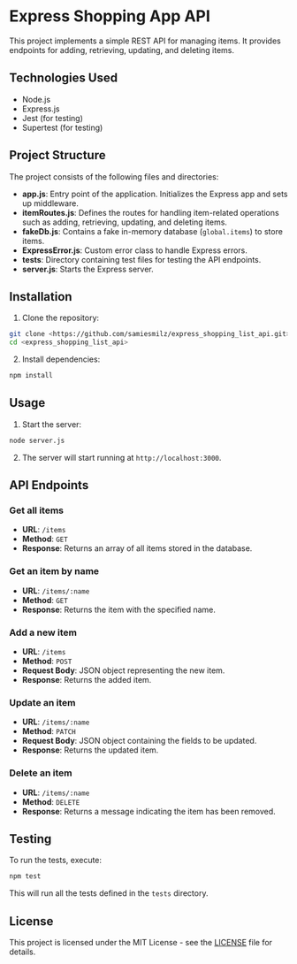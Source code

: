 # Express Shopping App API

This project implements a simple REST API for managing items. It provides endpoints for adding, retrieving, updating, and deleting items.

## Technologies Used

- Node.js
- Express.js
- Jest (for testing)
- Supertest (for testing)

## Project Structure

The project consists of the following files and directories:

- **app.js**: Entry point of the application. Initializes the Express app and sets up middleware.
- **itemRoutes.js**: Defines the routes for handling item-related operations such as adding, retrieving, updating, and deleting items.
- **fakeDb.js**: Contains a fake in-memory database (`global.items`) to store items.
- **ExpressError.js**: Custom error class to handle Express errors.
- **tests**: Directory containing test files for testing the API endpoints.
- **server.js**: Starts the Express server.

## Installation

1. Clone the repository:

```bash
git clone <https://github.com/samiesmilz/express_shopping_list_api.git>
cd <express_shopping_list_api>
```

2. Install dependencies:

```bash
npm install
```

## Usage

1. Start the server:

```bash
node server.js
```

2. The server will start running at `http://localhost:3000`.

## API Endpoints

### Get all items

- **URL**: `/items`
- **Method**: `GET`
- **Response**: Returns an array of all items stored in the database.

### Get an item by name

- **URL**: `/items/:name`
- **Method**: `GET`
- **Response**: Returns the item with the specified name.

### Add a new item

- **URL**: `/items`
- **Method**: `POST`
- **Request Body**: JSON object representing the new item.
- **Response**: Returns the added item.

### Update an item

- **URL**: `/items/:name`
- **Method**: `PATCH`
- **Request Body**: JSON object containing the fields to be updated.
- **Response**: Returns the updated item.

### Delete an item

- **URL**: `/items/:name`
- **Method**: `DELETE`
- **Response**: Returns a message indicating the item has been removed.

## Testing

To run the tests, execute:

```bash
npm test
```

This will run all the tests defined in the `tests` directory.

## License

This project is licensed under the MIT License - see the [LICENSE](LICENSE) file for details.

```

```

